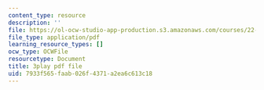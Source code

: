 ```yaml
---
content_type: resource
description: ''
file: https://ol-ocw-studio-app-production.s3.amazonaws.com/courses/22-01-introduction-to-nuclear-engineering-and-ionizing-radiation-fall-2016/7933f565faab026f4371a2ea6c613c18_G8LHGY3i01Q.pdf
file_type: application/pdf
learning_resource_types: []
ocw_type: OCWFile
resourcetype: Document
title: 3play pdf file
uid: 7933f565-faab-026f-4371-a2ea6c613c18
---
```

